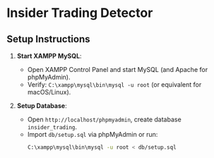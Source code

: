 # Insider Trading Detector

## Setup Instructions
1. **Start XAMPP MySQL**:
   - Open XAMPP Control Panel and start MySQL (and Apache for phpMyAdmin).
   - Verify: `C:\xampp\mysql\bin\mysql -u root` (or equivalent for macOS/Linux).

2. **Setup Database**:
   - Open `http://localhost/phpmyadmin`, create database `insider_trading`.
   - Import `db/setup.sql` via phpMyAdmin or run:
     ```bash
     C:\xampp\mysql\bin\mysql -u root < db/setup.sql
